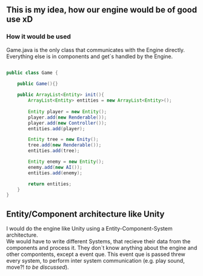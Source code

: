 ## This is my idea, how our engine would be of good use xD

### How it would be used
Game.java is the only class that communicates with the Engine directly. <br>
Everything else is in components and get`s handled by the Engine.

```java

public class Game {
	
	public Game(){}

	public ArrayList<Entity> init(){
		ArrayList<Entity> entities = new ArrayList<Entity>();
		
		Entity player = new Entity();
		player.add(new Renderable());
		player.add(new Controller());
		entities.add(player);

		Entity tree = new Enity();
		tree.add(new Renderable());
		entities.add(tree);

		Entity enemy = new Entity();
		enemy.add(new AI());
		entities.add(enemy);

		return entities;
	}
}

```
## Entity/Component architecture like Unity
I would do the engine like Unity using a Entity-Component-System architecture. <br>
We would have to write different Systems, that recieve their data
from the components and process it. They don`t know anything about
the engine and other compontents, except a event que.
This event que is passed threw every system, to perform inter 
system communication (e.g. play sound, move?! *to be discussed*). <br>

##


